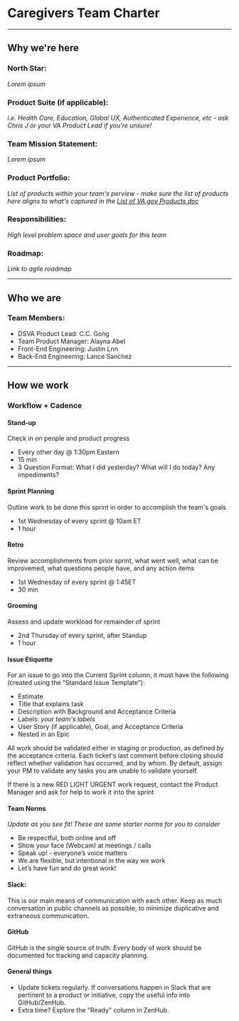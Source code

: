 # Caregivers Team Charter

---

## Why we're here

### North Star:
_Lorem ipsum_

### Product Suite (if applicable): 
_i.e. Health Care, Education, Global UX, Authenticated Experience, etc - ask Chris J or your VA Product Lead if you're unsure!_

### Team Mission Statement:
_Lorem ipsum_

### Product Portfolio:
_List of products within your team's perview - make sure the list of products here aligns to what's captured in the [List of VA.gov Products doc](https://docs.google.com/spreadsheets/d/1hzz6whEGoQJQbiNvIggirhydYYdv57nfOZfLvFqZ1pQ/edit)_

### Responsibilities:
_High level problem space and user goals for this team_

### Roadmap:
_Link to agile roadmap_

---

## Who we are

### Team Members:
- DSVA Product Lead: C.C. Gong
- Team Product Manager: Alayna Abel
- Front-End Engineering: Justin Lnn
- Back-End Engineering: Lance Sanchez

---

## How we work

### Workflow + Cadence

#### Stand-up
Check in on people and product progress

- Every other day @ 1:30pm Eastern
- 15 min
- 3 Question Format: What I did yesterday? What will I do today? Any impediments?

#### Sprint Planning
Outline work to be done this sprint in order to accomplish the team's goals

- 1st Wednesday of every sprint @ 10am ET
- 1 hour


#### Retro
Review accomplishments from prior sprint, what went well, what can be improvemed, what questions people have, and any action items

- 1st Wednesday of every sprint @ 1:45ET
- 30 min

#### Grooming
Assess and update workload for remainder of sprint

- 2nd Thursday of every sprint, after Standup
- 1 hour

#### Issue Etiquette
For an issue to go into the Current Sprint column, it must have the following (created using the “Standard Issue Template”):

- Estimate
- Title that explains task
- Description with Background and Acceptance Criteria
- Labels: _your team's labels_
- User Story (if applicable), Goal, and Acceptance Criteria
- Nested in an Epic

All work should be validated either in staging or production, as defined by the acceptance criteria. Each ticket's last comment before closing should reflect whether validation has occurred, and by whom. By default, assign your PM to validate any tasks you are unable to validate yourself.

If there is a new RED LIGHT URGENT work request, contact the Product Manager and ask for help to work it into the sprint

#### Team Norms

_Update as you see fit! These are some starter norms for you to consider_

- Be respectful, both online and off
- Show your face (Webcam) at meetings / calls
- Speak up! - everyone’s voice matters
- We are flexible, but intentional in the way we work
- Let’s have fun and do great work!

#### Slack:

This is our main means of communication with each other. Keep as much conversation in public channels as possible, to minimize duplicative and extraneous communication.

#### GitHub
GitHub is the single source of truth. Every body of work should be documented for tracking and capacity planning.

#### General things
- Update tickets regularly. If conversations happen in Slack that are pertinent to a product or initiative, copy the useful info into GitHub/ZenHub.
- Extra time? Explore the "Ready" column in ZenHub.
